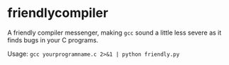 # friendlycompiler
A friendly compiler messenger, making `gcc` sound a little less severe as it finds bugs in your C programs.

Usage: `gcc yourprogramname.c 2>&1 | python friendly.py`

